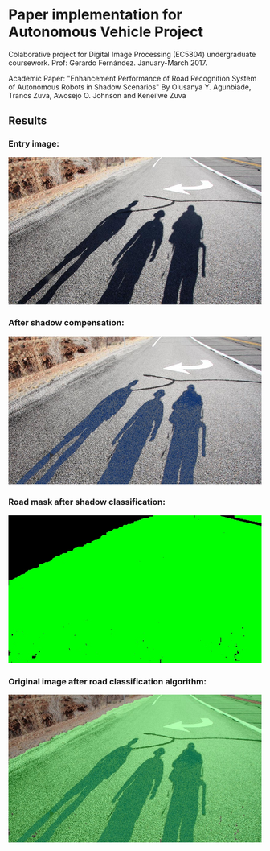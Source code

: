 # Paper implementation for Autonomous Vehicle Project

Colaborative project for Digital Image Processing (EC5804) undergraduate coursework.  Prof: Gerardo Fernández.  January-March 2017.

Academic Paper: 
"Enhancement Performance of Road Recognition System of Autonomous Robots in Shadow Scenarios"
By Olusanya Y. Agunbiade, Tranos Zuva, Awosejo O. Johnson and Keneilwe Zuva

## Results
### Entry image:
![orignal_picture](software/shadow_removal/road_and_shadow.jpg)
### After shadow compensation:
![shadow_removed_picture](software/svm/road.jpg)
### Road mask after shadow classification:
![road_mask_picture](software/svm/Road-Mask.jpg)
### Original image after road classification algorithm:
![final_road_recognition_picture](software/svm/Final-Road-Recognition.jpg)
